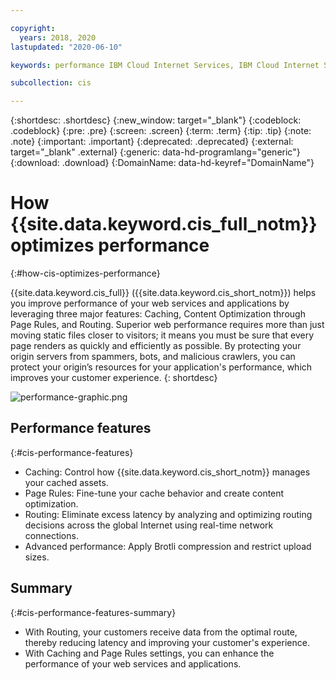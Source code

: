 ```yaml
---

copyright:
  years: 2018, 2020
lastupdated: "2020-06-10"

keywords: performance IBM Cloud Internet Services, IBM Cloud Internet Services, major features

subcollection: cis

---
```


{:shortdesc: .shortdesc}
{:new_window: target="_blank"}
{:codeblock: .codeblock}
{:pre: .pre}
{:screen: .screen}
{:term: .term}
{:tip: .tip}
{:note: .note}
{:important: .important}
{:deprecated: .deprecated}
{:external: target="_blank" .external}
{:generic: data-hd-programlang="generic"}
{:download: .download}
{:DomainName: data-hd-keyref="DomainName"}

# How {{site.data.keyword.cis_full_notm}} optimizes performance
{:#how-cis-optimizes-performance}

{{site.data.keyword.cis_full}} ({{site.data.keyword.cis_short_notm}}) helps you improve performance of your web services and applications by leveraging three major features: Caching, Content Optimization through Page Rules, and Routing. Superior web performance requires more than just moving static files closer to visitors; it means you must be sure that every page renders as quickly and efficiently as possible. By protecting your origin servers from spammers, bots, and malicious crawlers, you can protect your origin’s resources for your application's performance, which improves your customer experience.
{: shortdesc}

![performance-graphic.png](images/performance-graphic.png)


## Performance features
{:#cis-performance-features}

 * Caching: Control how {{site.data.keyword.cis_short_notm}} manages your cached assets.
 * Page Rules: Fine-tune your cache behavior and create content optimization.
 * Routing: Eliminate excess latency by analyzing and optimizing routing decisions across the global Internet using real-time network connections.
 * Advanced performance: Apply Brotli compression and restrict upload sizes.

## Summary
{:#cis-performance-features-summary}

 * With Routing, your customers receive data from the optimal route, thereby reducing latency and improving your customer's experience.
 * With Caching and Page Rules settings, you can enhance the performance of your web services and applications.
